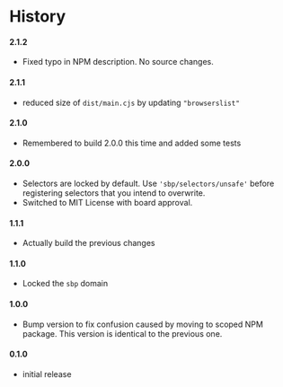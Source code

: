 # History

#### 2.1.2

- Fixed typo in NPM description. No source changes.

#### 2.1.1

- reduced size of `dist/main.cjs` by updating `"browserslist"`

#### 2.1.0

- Remembered to build 2.0.0 this time and added some tests

#### 2.0.0

- Selectors are locked by default. Use `'sbp/selectors/unsafe'` before registering selectors that you intend to overwrite.
- Switched to MIT License with board approval.

#### 1.1.1

- Actually build the previous changes

#### 1.1.0

- Locked the `sbp` domain

#### 1.0.0

- Bump version to fix confusion caused by moving to scoped NPM package. This version is identical to the previous one.

#### 0.1.0

- initial release
